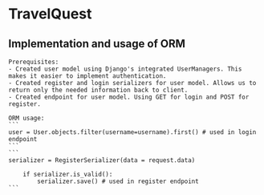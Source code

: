 # TravelQuest

## Implementation and usage of ORM
    Prerequisites: 
    - Created user model using Django's integrated UserManagers. This makes it easier to implement authentication.
    - Created register and login serializers for user model. Allows us to return only the needed information back to client.
    - Created endpoint for user model. Using GET for login and POST for register.

    ORM usage:
    ```
    user = User.objects.filter(username=username).first() # used in login endpoint
    ```
    ```
    serializer = RegisterSerializer(data = request.data)
        
        if serializer.is_valid():
            serializer.save() # used in register endpoint
    ```

    